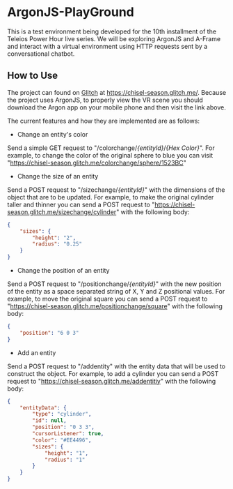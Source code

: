 ArgonJS-PlayGround
==================

This is a test environment being developed for the 10th installment of the Teleios Power Hour live series. We will be exploring ArgonJS and A-Frame and interact with a virtual environment using HTTP requests sent by a conversational chatbot.

How to Use
----------

The project can found on [Glitch](https://glitch.com/) at https://chisel-season.glitch.me/. Because the project uses ArgonJS, to properly view the VR scene you should download the Argon app on your mobile phone and then visit the link above.

The current features and how they are implemented are as follows:
 * Change an entity's color
 
Send a simple GET request to "/colorchange/_{entityId}_/_{Hex Color}_". For example, to change the color of the original sphere to blue you can visit "https://chisel-season.glitch.me/colorchange/sphere/1523BC"

 * Change the size of an entity
 
Send a POST request to "/sizechange/_{entityId}_" with the dimensions of the object that are to be updated. For example, to make the original cylinder taller and thinner you can send a POST request to "https://chisel-season.glitch.me/sizechange/cylinder" with the following body:

```JSON
{
	"sizes": {
		"height": "2",
		"radius": "0.25"
	}
}
```

 * Change the position of an entity
 
Send a POST request to "/positionchange/_{entityId}_" with the new position of the entity as a space separated string of X, Y and Z positional values. For example, to move the original square you can send a POST request to "https://chisel-season.glitch.me/positionchange/square" with the following body:

```JSON
{
	"position": "6 0 3"
}
```

 * Add an entity
 
Send a POST request to "/addentity" with the entity data that will be used to construct the object. For example, to add a cylinder you can send a POST request to "https://chisel-season.glitch.me/addentitiy" with the following body:

```JSON
{
	"entityData": {
		"type": "cylinder",
		"id": null,
		"position": "0 3 3",
		"cursorListener": true,
		"color": "#EE4496",
		"sizes": {
			"height": "1",
			"radius": "1"
		}
	}
}
```
